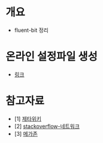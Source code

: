 # 개요
* fluent-bit 정리

# 온라인 설정파일 생성
* [링크](https://config.calyptia.com/#/)

# 참고자료
* [1] [제타위키](https://zetawiki.com/wiki/Fluent_Bit_%EB%8F%84%EC%BB%A4%EB%A1%9C_%EC%8B%A4%ED%96%89)
* [2] [stackoverflow-네트워크](https://stackoverflow.com/questions/55232151/configuring-fluentbit-with-docker)
* [3] [메가존](https://www.megazone.com/techblog_20200311_kubernetes-logging-powered-by-aws-for-fluent-bit/)